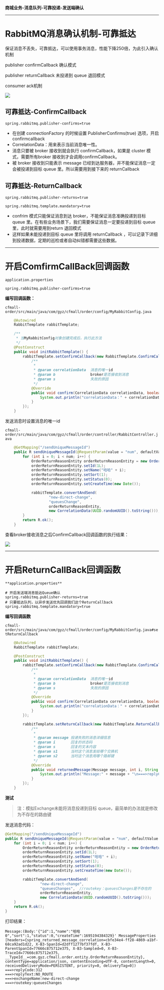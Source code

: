 **商城业务-消息队列-可靠投递-发送端确认**

---

# RabbitMQ消息确认机制-可靠抵达

保证消息不丢失，可靠抵达，可以使用事务消息，性能下降250倍，为此引入确认机制

publisher confirmCallback 确认模式

publisher returnCallback 未投递到 queue 退回模式

consumer ack机制

![](https://cfmall-hello.oss-cn-beijing.aliyuncs.com/img/202309/202309201334823.png#id=oSwtS&originHeight=181&originWidth=800&originalType=binary&ratio=1&rotation=0&showTitle=false&status=done&style=none&title=)

## 可靠抵达-ConfirmCallback

`spring.rabbitmq.publisher-confirms=true`

- 在创建 connectionFactory 的时候设置 PublisherConfirms(true) 选项，开启confirmcallback
- CorrelationData：用来表示当前消息唯一性。
- 消息只要被 broker 接收到就会执行 confirmCallback，如果是 cluster 模式，需要所有broker 接收到才会调用confirmCallback。
- 被 broker 接收到只能表示 message 已经到达服务器，并不能保证消息一定会被投递到目标 queue 里。所以需要用到接下来的 returnCallback

## 可靠抵达-ReturnCallback

`spring.rabbitmq.publisher-returns=true`

`spring.rabbitmq.template.mandatory=true`

- confrim 模式只能保证消息到达 broker，不能保证消息准确投递到目标 queue 里。在有些业务场景下，我们需要保证消息一定要投递到目标 queue 里，此时就需要用到return 退回模式
- 这样如果未能投递到目标 queue 里将调用 returnCallback ，可以记录下详细到投递数据，定期的巡检或者自动纠错都需要这些数据。

---

# 开启ComfirmCallBack回调函数

`application.properties`

```
spring.rabbitmq.publisher-confirms=true
```

**编写回调函数：**

`cfmall-order/src/main/java/com/gyz/cfmall/order/config/MyRabbitConfig.java`

```java
    @Autowired
    RabbitTemplate rabbitTemplate;

    /**
     * 当MyRabbitConfig对象创建完成后，执行此方法
     */
    @PostConstruct
    public void initRabbitTemplate() {
        rabbitTemplate.setConfirmCallback(new RabbitTemplate.ConfirmCallback() {
            /**
             *
             * @param correlationData  消息的唯一id
             * @param b                broker是否接收到消息
             * @param s                失败的原因
             */
            @Override
            public void confirm(CorrelationData correlationData, boolean b, String s) {
                System.out.println("correlationData：" + correlationData + "===>broker是否接收到消息：" + b + "===>失败的原因：" + s);
            }
        });
    }
```

发送消息时设置消息的唯一id

`cfmall-order/src/main/java/com/gyz/cfmall/order/controller/RabbitController.java`

```java
    @GetMapping("/sendUniqueMessageId")
    public R sendUniqueMessageId(@RequestParam(value = "num", defaultValue = "10") Integer num) {
        for (int i = 0; i < num; i++) {
            OrderReturnReasonEntity orderReturnReasonEntity = new OrderReturnReasonEntity();
            orderReturnReasonEntity.setId(1L);
            orderReturnReasonEntity.setName("哈哈" + i);
            orderReturnReasonEntity.setSort(1);
            orderReturnReasonEntity.setStatus(0);
            orderReturnReasonEntity.setCreateTime(new Date());

            rabbitTemplate.convertAndSend(
                    "new-direct-change",
                    "queuesChange",
                    orderReturnReasonEntity,
                    new CorrelationData(UUID.randomUUID().toString()));
        }
        return R.ok();
    }
```

查看broker接收消息之后ConfirmCallback回调函数的执行结果：

![](https://cfmall-hello.oss-cn-beijing.aliyuncs.com/img/202309/202309201430999.png#id=C3FQR&originHeight=392&originWidth=1257&originalType=binary&ratio=1&rotation=0&showTitle=false&status=done&style=none&title=)

---

# 开启ReturnCallBack回调函数

`**application.properties**`

```properties
# 开启发送端消息抵达Queue确认
spring.rabbitmq.publisher-returns=true
# 只要抵达队列，以异步发送优先回调我们这个ReturnCallback
spring.rabbitmq.template.mandatory=true
```

**编写回调函数**

`cfmall-order/src/main/java/com/gyz/cfmall/order/config/MyRabbitConfig.java#setReturnCallback`

```java
	@Autowired
    RabbitTemplate rabbitTemplate;

	@PostConstruct
    public void initRabbitTemplate() {
        rabbitTemplate.setConfirmCallback(new RabbitTemplate.ConfirmCallback() {
            /**
             *
             * @param correlationData  消息的唯一id
             * @param b                broker是否接收到消息
             * @param s                失败的原因
             */
            @Override
            public void confirm(CorrelationData correlationData, boolean b, String s) {
                System.out.println("correlationData：" + correlationData + "===>broker是否接收到消息：" + b + "===>失败的原因：" + s);
            }
        });

        rabbitTemplate.setReturnCallback(new RabbitTemplate.ReturnCallback() {
            /**
             *
             * @param message 投递失败的消息详细信息
             * @param i       回复的状态码
             * @param s       回复的文本内容
             * @param s1      当时这个消息发给哪个交换机
             * @param s2      当时这个消息用哪个路邮键
             */
            @Override
            public void returnedMessage(Message message, int i, String s, String s1, String s2) {
                System.out.println("Message:" + message + "\n===>replyCode:" + i + "\n===>replyText:" + s + "\n===>exchangeName:" + s1 + "\n===>routekey:" + s2);
            }
        });
    }
```

**测试**

> 注：模拟Exchange未能将消息投递到目标 queue，最简单的办法就是修改为不存在的路由键


发送消息代码：

```java
@GetMapping("/sendUniqueMessageId")
public R sendUniqueMessageId(@RequestParam(value = "num", defaultValue = "10") Integer num) {
    for (int i = 0; i < num; i++) {
        OrderReturnReasonEntity orderReturnReasonEntity = new OrderReturnReasonEntity();
        orderReturnReasonEntity.setId(1L);
        orderReturnReasonEntity.setName("哈哈" + i);
        orderReturnReasonEntity.setSort(1);
        orderReturnReasonEntity.setStatus(0);
        orderReturnReasonEntity.setCreateTime(new Date());

        rabbitTemplate.convertAndSend(
                "new-direct-change",
                "queuesChanges",  //routekey：queuesChanges是不存在的
                orderReturnReasonEntity,
                new CorrelationData(UUID.randomUUID().toString()));
    }
    return R.ok();
}
```

打印结果：

```properties
Message:(Body:'{"id":1,"name":"哈哈0","sort":1,"status":0,"createTime":1695194384329}' MessageProperties [headers={spring_returned_message_correlation=cbfe34e4-ff28-4869-a1bf-68ca92ad1d22, X-B3-SpanId=d2dff1277bf37fdf, X-B3-ParentSpanId=77666c875712e375, X-B3-Sampled=0, X-B3-TraceId=77666c875712e375, __TypeId__=com.gyz.cfmall.order.entity.OrderReturnReasonEntity}, contentType=application/json, contentEncoding=UTF-8, contentLength=0, receivedDeliveryMode=PERSISTENT, priority=0, deliveryTag=0])
===>replyCode:312
===>replyText:NO_ROUTE
===>exchangeName:new-direct-change
===>routekey:queuesChanges
```
